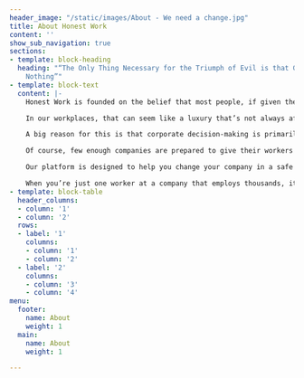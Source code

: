 ```yaml
---
header_image: "/static/images/About - We need a change.jpg"
title: About Honest Work
content: ''
show_sub_navigation: true
sections:
- template: block-heading
  heading: "“The Only Thing Necessary for the Triumph of Evil is that Good Men Do
    Nothing”"
- template: block-text
  content: |-
    Honest Work is founded on the belief that most people, if given the choice, would prefer to do the right thing.

    In our workplaces, that can seem like a luxury that’s not always afforded to us. We have to work to live, and it sometimes feels that truly good corporate citizens are few and far between. Particularly if you want to work for big international companies, it can seem difficult to find ones that aren’t contributing to global problems in some way, be it climate change, human rights abuses or tax evasion.

    A big reason for this is that corporate decision-making is primarily set by senior management and shareholders. These groups tend to have an extreme focus on profitability, and are wealthy enough to avoid dealing with the negative consequences of that focus. These companies would likely be run in a more humane way if workers had more of a say.

    Of course, few enough companies are prepared to give their workers that power, and that’s where Honest Work comes in. We want to help you connect with like-minded colleagues at your company to change your workplace for the better and improve the impact it has on the world.

    Our platform is designed to help you change your company in a safe way. First it’s a hub of relevant information and resources around how your company might be contributing to some of the problems in the world today - check out the “What to change” pages \[link\]. If you click on the “Get started” \[link\] button you’ll be able to connect anonymously with other workers at your company and plan how to make change at your company.

    When you’re just one worker at a company that employs thousands, it can seem impossible to change things. But chances are you’re not alone, and together you can make your company, and the world, a better place.
- template: block-table
  header_columns:
  - column: '1'
  - column: '2'
  rows:
  - label: '1'
    columns:
    - column: '1'
    - column: '2'
  - label: '2'
    columns:
    - column: '3'
    - column: '4'
menu:
  footer:
    name: About
    weight: 1
  main:
    name: About
    weight: 1

---
```

